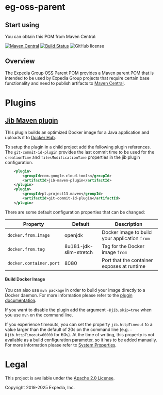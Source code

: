 # eg-oss-parent


## Start using

You can obtain this POM from Maven Central:

[![Maven Central](https://maven-badges.herokuapp.com/maven-central/com.expediagroup/eg-oss-parent/badge.svg?subject=com.expediagroup:eg-oss-parent.pom)](https://maven-badges.herokuapp.com/maven-central/com.expediagroup/eg-oss-parent) [![Build Status](https://travis-ci.org/ExpediaGroup/eg-oss-parent.svg?branch=main)](https://travis-ci.org/ExpediaGroup/eg-oss-parent) ![GitHub license](https://img.shields.io/github/license/ExpediaGroup/eg-oss-parent.svg)

## Overview
The Expedia Group OSS Parent POM provides a Maven parent POM that is intended to be used by Expedia Group projects that require certain 
base functionality and need to publish artifacts to [Maven Central](https://search.maven.org/).

# Plugins
## [Jib Maven plugin](https://github.com/GoogleContainerTools/jib/tree/master/jib-maven-plugin)
This plugin builds an optimized Docker image for a Java application and uploads it to [Docker Hub](https://hub.docker.com/).

To setup the plugin in a child project add the following plugin references. The `git-commit-id-plugin` provides the 
last commit time to be used for the `creationTime` and `filesModificationTime` properties in the jib plugin configuration.
```xml
    <plugin>
        <groupId>com.google.cloud.tools</groupId>
        <artifactId>jib-maven-plugin</artifactId>
    </plugin>
    <plugin>
        <groupId>pl.project13.maven</groupId>
        <artifactId>git-commit-id-plugin</artifactId>
    </plugin>
```

There are some default configuration properties that can be changed:  

Property | Default | Description
--- | --- | ---
`docker.from.image` | openjdk | Docker image to build your application `from`
`docker.from.tag` | 8u181-jdk-slim-stretch | Tag for the Docker image `from`
`docker.container.port` | 8080 | Port that the container exposes at runtime

#### Build Docker Image
You can also use `mvn package` in order to build your image directly to a Docker daemon.
For more information please refer to the [plugin documentation](https://github.com/GoogleContainerTools/jib/blob/master/jib-maven-plugin/README.md#build-to-docker-daemon).

If you want to disable the plugin add the argument `-Djib.skip=true` when you use `mvn` on the command line.

If you experience timeouts, you can set the property `jib.httpTimeout` to a value larger than the default of 20s on the command line (e.g. `-Djib.httpTimeout=60000` for 60s). At the time of writing, this property is not available as a build configuration parameter, so it has to be added manually. For more information please refer to [System Properties](https://github.com/GoogleContainerTools/jib/tree/master/jib-maven-plugin#system-properties).

# Legal
This project is available under the [Apache 2.0 License](http://www.apache.org/licenses/LICENSE-2.0.html).

Copyright 2019-2025 Expedia, Inc.
